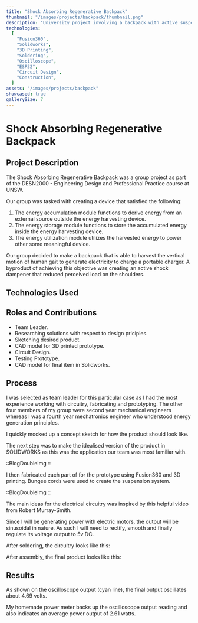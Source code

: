 ```yaml
---
title: "Shock Absorbing Regenerative Backpack"
thumbnail: "/images/projects/backpack/thumbnail.png"
description: "University project involving a backpack with active suspension and energy harvesting capabilities."
technologies:
  [
    "Fusion360",
    "Solidworks",
    "3D Printing",
    "Soldering",
    "Oscilloscope",
    "ESP32",
    "Circuit Design",
    "Construction",
  ]
assets: "/images/projects/backpack"
showcased: true
gallerySize: 7
---
```


# Shock Absorbing Regenerative Backpack

## Project Description

The Shock Absorbing Regenerative Backpack was a group project as part of the DESN2000 - Engineering Design and Professional Practice course at UNSW.

Our group was tasked with creating a device that satisfied the following:

1. The energy accumulation module functions to derive energy from an external source outside the energy harvesting device.
2. The energy storage module functions to store the accumulated energy inside the energy harvesting device.
3. The energy utilization module utilizes the harvested energy to power other some meaningful device.

Our group decided to make a backpack that is able to harvest the vertical motion of human gait to generate electricity to charge a portable charger. A byproduct of achieving this objective was creating an active shock dampener that reduced perceived load on the shoulders.

## Technologies Used

<BlogTechnologies :tags="technologies"></BlogTechnologies>

## Roles and Contributions

- Team Leader.
- Researching solutions with respect to design priciples.
- Sketching desired product.
- CAD model for 3D printed prototype.
- Circuit Design.
- Testing Prototype.
- CAD model for final item in Solidworks.

## Process

I was selected as team leader for this particular case as I had the most experience working with circuitry, fabricating and prototyping. The other four members of my group were second year mechanical engineers whereas I was a fourth year mechatronics engineer who understood energy generation principles.

I quickly mocked up a concept sketch for how the product should look like.

<blog-img src="/images/projects/backpack/sketch.png" alt="A preliminary sketch of the backpack."></blog-img>

The next step was to make the idealised version of the product in SOLIDWORKS as this was the application our team was most familiar with.

::BlogDoubleImg
<blog-img src="/images/projects/backpack/exploded.png" alt="An exploded view of the backpack."></blog-img>
<blog-img src="/images/projects/backpack/thumbnail.png" alt="An assembled view of the backpack."></blog-img>
::

I then fabricated each part of for the prototype using Fusion360 and 3D printing. Bungee cords were used to create the suspension system.

::BlogDoubleImg
<blog-img src="/images/projects/backpack/mounting-bracket.png" alt="Mounting bracket for the motor housing."></blog-img>
<blog-img src="/images/projects/backpack/top-view.png" alt="Top view of the backpack."></blog-img>
::

The main ideas for the electrical circuitry was inspired by this helpful video from Robert Murray-Smith.

<youtube-embed src="https://www.youtube.com/embed/-zCTggoh994?si=psBL0vn72sWduEN7"></youtube-embed>

Since I will be generating power with electric motors, the output will be sinusoidal in nature. As such I will need to rectify, smooth and finally regulate its voltage output to 5v DC.

<blog-img src="/images/projects/backpack/schematic.png" alt="circuit schematic."></blog-img>

After soldering, the circuitry looks like this:

<blog-img src="/images/projects/backpack/circuit.png" alt="Circuitry used to provide power in the prototype."></blog-img>

After assembly, the final product looks like this:

<blog-img src="/images/projects/backpack/Assembly.png" alt="Full assembly for the prototype."></blog-img>

## Results

As shown on the oscilloscope output (cyan line), the final output oscillates about 4.69 volts.

<blog-img src="/images/projects/backpack/Oscilloscope.png" alt="Oscilloscope reading of 4.69 volts."></blog-img>
My homemade power meter backs up the oscilloscope output reading and also indicates an average power output of 2.61 watts.

<blog-img src="/images/projects/backpack/Power Output.png" alt="Power meter reading of 2.61 watts"></blog-img>
